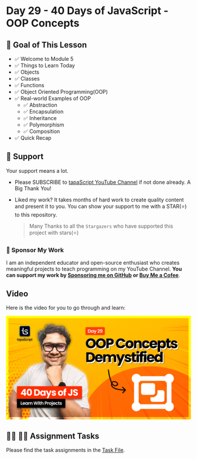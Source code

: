 # Day 29 - 40 Days of JavaScript - OOP Concepts

## **🎯 Goal of This Lesson**

- ✅ Welcome to Module 5
- ✅ Things to Learn Today
- ✅ Objects
- ✅ Classes
- ✅ Functions
- ✅ Object Oriented Programming(OOP)
- ✅ Real-world Examples of OOP
  - ✅ Abstraction
  - ✅ Encapsulation
  - ✅ Inheritance
  - ✅ Polymorphism
  - ✅ Composition
- ✅ Quick Recap

## 🫶 Support

Your support means a lot.

- Please SUBSCRIBE to [tapaScript YouTube Channel](https://youtube.com/tapasadhikary) if not done already. A Big Thank You!
- Liked my work? It takes months of hard work to create quality content and present it to you. You can show your support to me with a STAR(⭐) to this repository.

    > Many Thanks to all the `Stargazers` who have supported this project with stars(⭐)

### 🤝 Sponsor My Work

I am an independent educator and open-source enthusiast who creates meaningful projects to teach programming on my YouTube Channel. **You can support my work by [Sponsoring me on GitHub](https://github.com/sponsors/atapas) or [Buy Me a Cofee](https://buymeacoffee.com/tapasadhikary)**.

## Video

Here is the video for you to go through and learn:

[![day-29](./banner.png)](https://www.youtube.com/watch?v=oRQOiyO-kHg "Video")

## **👩‍💻 🧑‍💻 Assignment Tasks**

Please find the task assignments in the [Task File](./task.md).
